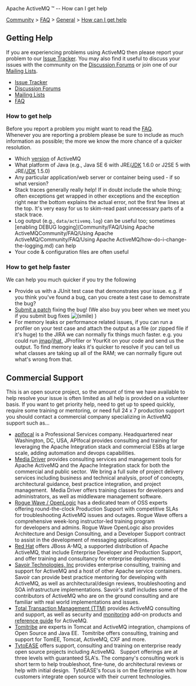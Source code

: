 Apache ActiveMQ ™ -- How can I get help 

[Community](community.md) > [FAQ](CommunityCommunity/Community/faq.md) > [General](Community/FAQ/general.md) > [How can I get help](Community/FAQ/GeneralCommunity/FAQ/General/Community/FAQ/General/how-can-i-get-help.md)


Getting Help
------------

If you are experiencing problems using ActiveMQ then please report your problem to our [Issue Tracker](http://issues.apache.org/activemq/browse/AMQ). You may also find it useful to discuss your issues with the community on the [Discussion Forums](CommunityCommunity/Community/discussion-forums.md) or join one of our [Mailing Lists](Community/mailing-lists.md).

*   [Issue Tracker](https://issues.apache.org/jira/browse/AMQ)
*   [Discussion Forums](CommunityCommunity/Community/discussion-forums.md)
*   [Mailing Lists](Community/mailing-lists.md)
*   [FAQ](CommunityCommunity/Community/faq.md)

### How to get help

Before you report a problem you might want to read the [FAQ](CommunityCommunity/Community/faq.md).  
Whenever you are reporting a problem please be sure to include as much information as possible; the more we know the more chance of a quicker resolution.

*   Which [version](http://activemq.apache.orgOverviewOverview/Overview/download.md) of ActiveMQ
*   What platform of Java (e.g., Java SE 6 with JRE/[JDK](#) 1.6.0 or J2SE 5 with JRE/[JDK](#) 1.5.0)
*   Any particular application/web server or container being used - if so what version?
*   Stack traces generally really help! If in doubt include the whole thing; often exceptions get wrapped in other exceptions and the exception right near the bottom explains the actual error, not the first few lines at the top. It's very easy for us to skim-read past unnecessary parts of a stack trace.
*   Log output (e.g., `data/activemq.log`) can be useful too; sometimes [enabling DEBUG logging](Community/FAQ/Using Apache ActiveMQCommunity/FAQ/Using Apache ActiveMQ/Community/FAQ/Using Apache ActiveMQ/how-do-i-change-the-logging.md) can help
*   Your code & configuration files are often useful

### How to get help faster

We can help you much quicker if you try the following

*   Provide us with a JUnit test case that demonstrates your issue. e.g. if you think you've found a bug, can you create a test case to demonstrate the bug?
*   [Submit a patch](CommunityCommunity/Community/contributing.md) fixing the bug! (We also buy you beer when we meet you if you submit bug fixes ![(smile)](https://cwiki.apache.org/confluence/s/en_GB/5997/6f42626d00e36f53fe51440403446ca61552e2a2.1/_/images/icons/emoticons/smile.png) )
*   For memory leaks or performance related issues, if you can run a profiler on your test case and attach the output as a file (or zipped file if it's huge) to the JIRA we can normally fix things much faster. e.g. you could run [jmap](http://java.sun.com/j2se/1.5.0/docs/tooldocs/share/jmap.html)/[jhat](http://java.sun.com/javase/6/docs/technotes/tools/share/jhat.html), JProfiler or YourKit on your code and send us the output. To find memory leaks it's quicker to resolve if you can tell us what classes are taking up all of the RAM; we can normally figure out what's wrong from that.

Commercial Support
------------------

This is an open source project, so the amount of time we have available to help resolve your issue is often limited as all help is provided on a volunteer basis. If you want to get priority help, need to get up to speed quickly, require some training or mentoring, or need full 24 x 7 production support you should contact a commercial company specializing in ActiveMQ support such as...

*   [apifocal](https://apifocal.com) is a Professional Services company. Headquartered near Washington, DC, USA, APIfocal provides consulting and training for leveraging the Apache Integration stack and commercial ESBs at large scale, adding automation and devops capabilities.
*   [Media Driver](http://mediadriver.com) provides consulting services and management tools for Apache ActiveMQ and the Apache Integration stack for both the commercial and public sector.  We bring a full suite of project delivery services including business and technical analysis, proof of concepts, architectural guidance, best practice integration, and project management.  Media Driver offers training classes for developers and administrators, as well as middleware management software.
*   [Rogue Wave / OpenLogic](http://www.openlogic.com/) has a dedicated team of OSS experts offering round-the-clock Production Support with competitive SLAs for troubleshooting ActiveMQ issues and outages. Rogue Wave offers a comprehensive week-long instructor-led training program for developers and admins. Rogue Wave OpenLogic also provides Architecture and Design Consulting, and a Developer Support contract to assist in the development of messaging applications.
*   [Red Hat](http://www.redhat.com/products/jbossenterprisemiddleware/amq/) offers JBoss A-MQ, a supported distribution of Apache ActiveMQ, that include Enterprise Developer and Production Support, and offer training and consultancy for enterprise deployments.
*   [Savoir Technologies, Inc](http://www.savoirtech.com) provides enterprise consulting, training and support for ActiveMQ and a host of other Apache service containers. Savoir can provide best practice mentoring for developing with ActiveMQ, as well as architectural/design reviews, troubleshooting and SOA infrastructure implementations. Savoir's staff includes some of the contributors of ActiveMQ who are on the ground consulting and are familiar with real world implementations and issues.
*   [Total Transaction Management (TTM)](http://www.ttmsolutions.com/) provides ActiveMQ consulting and support, as well as security and [monitoring](http://www.ttmsolutions.com/Transactional_Software_Solutions/Active_Monitor_AMon.php/) add-on products and [reference guide](http://www.ttmsolutions.com/Apache_Software/ActiveMQ_Reference_Guide.php) for ActiveMQ.
*   [Tomitribe](http://tomitribe.com) are experts in Tomcat and ActiveMQ integration, champions of Open Source and Java EE.  Tomitribe offers consulting, training and support for TomEE, Tomcat, ActiveMQ, CXF and more.
*   [TytoEASE](http://www.tytoease.com/activemq) offers support, consulting and training on enterprise ready open source projects including ActiveMQ.   Support offerings are at three levels with guaranteed SLA's. The company's consulting work is short term to help troubleshoot, fine-tune, do architectural reviews or help with initial design.  TytoEASE's focus is on the Enterprise with how customers integrate open source with their current technologies.

